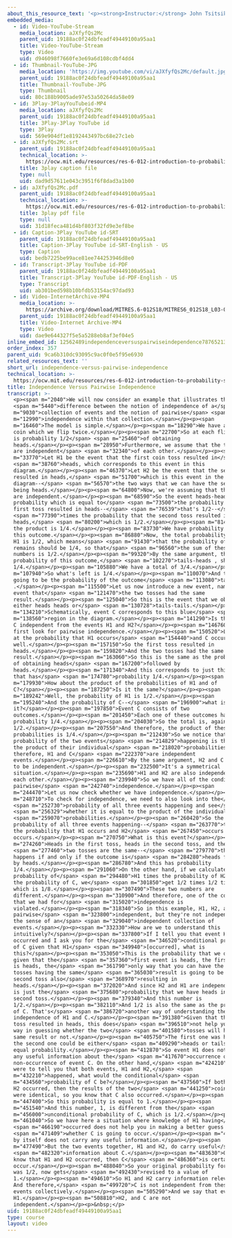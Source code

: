 ```yaml
---
about_this_resource_text: '<p><strong>Instructor:</strong> John Tsitsiklis</p>'
embedded_media:
  - id: Video-YouTube-Stream
    media_location: aJXfyfQs2Mc
    parent_uid: 19188ac0f24dbfeadf49449100a95aa1
    title: Video-YouTube-Stream
    type: Video
    uid: d946098f7660fe3e69a6d108cdbf4dd4
  - id: Thumbnail-YouTube-JPG
    media_location: 'https://img.youtube.com/vi/aJXfyfQs2Mc/default.jpg'
    parent_uid: 19188ac0f24dbfeadf49449100a95aa1
    title: Thumbnail-YouTube-JPG
    type: Thumbnail
    uid: 80c188b9005ade97e53a50264da58e09
  - id: 3Play-3PlayYouTubeid-MP4
    media_location: aJXfyfQs2Mc
    parent_uid: 19188ac0f24dbfeadf49449100a95aa1
    title: 3Play-3Play YouTube id
    type: 3Play
    uid: 569e904df1e8192443497bc68e27c1eb
  - id: aJXfyfQs2Mc.srt
    parent_uid: 19188ac0f24dbfeadf49449100a95aa1
    technical_location: >-
      https://ocw.mit.edu/resources/res-6-012-introduction-to-probability-spring-2018/part-i-the-fundamentals/independence-versus-pairwise-independence/aJXfyfQs2Mc.srt
    title: 3play caption file
    type: null
    uid: dad9d57611e043c3951f6f8dad3a1b00
  - id: aJXfyfQs2Mc.pdf
    parent_uid: 19188ac0f24dbfeadf49449100a95aa1
    technical_location: >-
      https://ocw.mit.edu/resources/res-6-012-introduction-to-probability-spring-2018/part-i-the-fundamentals/independence-versus-pairwise-independence/aJXfyfQs2Mc.pdf
    title: 3play pdf file
    type: null
    uid: 31d18feca481d4bf803f32fd9e3ef8be
  - id: Caption-3Play YouTube id-SRT
    parent_uid: 19188ac0f24dbfeadf49449100a95aa1
    title: Caption-3Play YouTube id-SRT-English - US
    type: Caption
    uid: bedb7225be99ace81ee744253946d8e0
  - id: Transcript-3Play YouTube id-PDF
    parent_uid: 19188ac0f24dbfeadf49449100a95aa1
    title: Transcript-3Play YouTube id-PDF-English - US
    type: Transcript
    uid: ab301bed598b10bfdb53154ac97dad93
  - id: Video-InternetArchive-MP4
    media_location: >-
      https://archive.org/download/MITRES.6-012S18/MITRES6_012S18_L03-08_300k.mp4
    parent_uid: 19188ac0f24dbfeadf49449100a95aa1
    title: Video-Internet Archive-MP4
    type: Video
    uid: dae9e644327f5e5a5288eb8af3ef04e5
inline_embed_id: 12562489independenceversuspairwiseindependence78765213
order_index: 357
parent_uid: 9ca6b310dc93095c9ac0f0e5f95e6930
related_resources_text: ''
short_url: independence-versus-pairwise-independence
technical_location: >-
  https://ocw.mit.edu/resources/res-6-012-introduction-to-probability-spring-2018/part-i-the-fundamentals/independence-versus-pairwise-independence
title: Independence Versus Pairwise Independence
transcript: >-
  <p><span m="2040">We will now consider an example that illustrates the</span>
  <span m="5440">difference between the notion of independence of a</span> <span
  m="9030">collection of events and the notion of pairwise</span> <span
  m="12990">independence within that collection.</span></p><p><span
  m="16460">The model is simple.</span></p><p><span m="18290">We have a fair
  coin which we flip twice.</span></p><p><span m="22700">So at each flip, there
  is probability 1/2</span> <span m="25460">of obtaining
  heads.</span></p><p><span m="28950">Furthermore, we assume that the two flips
  are independent</span> <span m="32340">of each other.</span></p><p><span
  m="33770">Let H1 be the event that the first coin toss resulted in</span>
  <span m="38760">heads, which corresponds to this event in this
  diagram.</span></p><p><span m="46370">Let H2 be the event that the second toss
  resulted in heads,</span> <span m="51700">which is this event in the
  diagram--</span> <span m="56570">the two ways that we can have the second toss
  being heads.</span></p><p><span m="64800">Now, we're assuming that the tosses
  are independent.</span></p><p><span m="68590">So the event heads-heads has a
  probability which is equal to</span> <span m="73500">the probability that the
  first toss resulted in heads--</span> <span m="76539">that's 1/2--</span>
  <span m="77390">times the probability that the second toss resulted in
  heads,</span> <span m="80200">which is 1/2.</span></p><p><span m="81460">So
  the product is 1/4.</span></p><p><span m="83730">We have probability 1/4 for
  this outcome.</span></p><p><span m="86880">Now, the total probability of event
  H1 is 1/2, which means</span> <span m="91430">that the probability of what
  remains should be 1/4, so that</span> <span m="96560">the sum of these two
  numbers is 1/2.</span></p><p><span m="99320">By the same argument, the
  probability of this outcome,</span> <span m="102270">tails-heads , should be
  1/4.</span></p><p><span m="105880">We have a total of 3/4.</span></p><p><span
  m="107940">So what's left is 1/4.</span></p><p><span m="110070">And that's
  going to be the probability of the outcome</span> <span m="113080">tails-tails
  .</span></p><p><span m="115500">Let us now introduce a new event, namely the
  event that</span> <span m="121470">the two tosses had the same
  result.</span></p><p><span m="125040">So this is the event that we obtain
  either heads heads or</span> <span m="130728">tails-tails.</span></p><p><span
  m="134210">Schematically, event C corresponds to this blue</span> <span
  m="138560">region in the diagram.</span></p><p><span m="141290">Is this event
  C independent from the events H1 and H2?</span></p><p><span m="146760">Let us
  first look for pairwise independence.</span></p><p><span m="150520">Let's look
  at the probability that H1 occurs</span> <span m="154440">and C occurs as
  well.</span></p><p><span m="157150">So the first toss resulted in
  heads.</span></p><p><span m="159820">And the two tosses had the same
  result.</span></p><p><span m="163060">So this is the same as the probability
  of obtaining heads</span> <span m="167200">followed by
  heads.</span></p><p><span m="171340">And this corresponds to just this outcome
  that has</span> <span m="174780">probability 1/4.</span></p><p><span
  m="179930">How about the product of the probabilities of H1 and of
  C?</span></p><p><span m="187250">Is it the same?</span></p><p><span
  m="189242">Well, the probability of H1 is 1/2.</span></p><p><span
  m="195240">And the probability of C--</span> <span m="196900">what is
  it?</span></p><p><span m="197850">Event C consists of two
  outcomes.</span></p><p><span m="201450">Each one of these outcomes has
  probability 1/4.</span></p><p><span m="204030">So the total is, again,
  1/2.</span></p><p><span m="207550">And therefore, the product of these
  probabilities is 1/4.</span></p><p><span m="212430">So we notice that the
  probability of the two events</span> <span m="214829">happening is the same as
  the product of their individual</span> <span m="218020">probabilities, and
  therefore, H1 and C</span> <span m="222370">are independent
  events.</span></p><p><span m="226610">By the same argument, H2 and C are going
  to be independent.</span></p><p><span m="232500">It's a symmetrical
  situation.</span></p><p><span m="235690">H1 and H2 are also independent from
  each other.</span></p><p><span m="239940">So we have all of the conditions for
  pairwise</span> <span m="242740">independence.</span></p><p><span
  m="244470">Let us now check whether we have independence.</span></p><p><span
  m="248710">To check for independence, we need to also look into the</span>
  <span m="252730">probability of all three events happening and see</span>
  <span m="256329">whether it is equal to the product of the individual</span>
  <span m="259070">probabilities.</span></p><p><span m="260420">So the
  probability of all three events happening--</span> <span m="263770">this is
  the probability that H1 occurs and H2</span> <span m="267450">occurs and C
  occurs.</span></p><p><span m="270750">What is this event?</span></p><p><span
  m="274260">Heads in the first toss, heads in the second toss, and the</span>
  <span m="277460">two tosses are the same--</span> <span m="279770">this
  happens if and only if the outcome is</span> <span m="284280">heads followed
  by heads.</span></p><p><span m="286780">And this has probability
  1/4.</span></p><p><span m="291060">On the other hand, if we calculate the
  probability of</span> <span m="294480">H1 times the probability of H2 times
  the probability of C, we</span> <span m="301850">get 1/2 times 1/2 times 1/2,
  which is 1/8.</span></p><p><span m="307490">These two numbers are
  different.</span></p><p><span m="310900">And therefore, one of the conditions
  that we had for</span> <span m="315020">independence is
  violated.</span></p><p><span m="318340">So in this example, H1, H2, and C are
  pairwise</span> <span m="323800">independent, but they're not independent in
  the sense of an</span> <span m="329040">independent collection of
  events.</span></p><p><span m="332330">How are we to understand this
  intuitively?</span></p><p><span m="337800">If I tell you that event H1
  occurred and I ask you for the</span> <span m="346520">conditional probability
  of C given that H1</span> <span m="349940">[occurred], what is
  this?</span></p><p><span m="353050">This is the probability that we obtain,
  given that the</span> <span m="357360">first event is heads, the first result
  is heads, the</span> <span m="361790">only way that you can have the two
  tosses having the same</span> <span m="365030">result is going to be in the
  second toss also</span> <span m="368970">resulting in
  heads.</span></p><p><span m="372020">And since H2 and H1 are independent, this
  is just the</span> <span m="375680">probability that we have heads in the
  second toss.</span></p><p><span m="379340">And this number is
  1/2.</span></p><p><span m="382110">And 1/2 is also the same as the probability
  of C. That's</span> <span m="386720">another way of understanding the
  independence of H1 and C.</span></p><p><span m="391380">Given that the first
  toss resulted in heads, this does</span> <span m="396510">not help you in any
  way in guessing whether the two</span> <span m="401580">tosses will have the
  same result or not.</span></p><p><span m="405750">The first one was heads, but
  the second one could be either</span> <span m="409290">heads or tails with
  equal probability.</span></p><p><span m="412870">So event H1 does not carry
  any useful information about the</span> <span m="417670">occurrence or
  non-occurrence of event C. On the other hand,</span> <span m="424210">if I
  were to tell you that both events, H1 and H2,</span> <span
  m="432210">happened, what would the conditional</span> <span
  m="434560">probability of C be?</span></p><p><span m="437560">If both H1 and
  H2 occurred, then the results of the two</span> <span m="441250">coin tosses
  were identical, so you know that C also occurred.</span></p><p><span
  m="447400">So this probability is equal to 1.</span></p><p><span
  m="451540">And this number, 1, is different from the</span> <span
  m="456000">unconditional probability of C, which is 1/2.</span></p><p><span
  m="461040">So we have here a situation where knowledge of H1 having</span>
  <span m="466190">occurred does not help you in making a better guess on</span>
  <span m="471409">whether C is going to occur.</span></p><p><span m="473980">H1
  by itself does not carry any useful information.</span></p><p><span
  m="477490">But the two events together, H1 and H2, do carry useful</span>
  <span m="482320">information about C.</span></p><p><span m="483630">Once you
  know that H1 and H2 occurred, then C</span> <span m="486360">is certain to
  occur.</span></p><p><span m="488040">So your original probability for C, which
  was 1/2, now gets</span> <span m="492430">revised to a value of
  1.</span></p><p><span m="494610">So H1 and H2 carry information relevant to C.
  And therefore,</span> <span m="499720">C is not independent from these two
  events collectively.</span></p><p><span m="505290">And we say that events
  H1.</span></p><p><span m="508810">H2, and C are not
  independent.</span></p><p>&nbsp;</p>
uid: 19188ac0f24dbfeadf49449100a95aa1
type: course
layout: video
---
```

